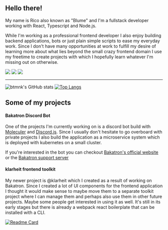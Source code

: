 ## Hello there!

My name is Rico also known as "Blume" and I'm a fullstack developer working with React, Typescript and Node.js.

While I'm working as a professional frontend developer I also enjoy building backend applications, bots or just plain simple scripts to ease my everyday work. Since I don't have many opportunities at work to fulfill my desire of learning more about what lies beyond the small crazy frontend domain I use my freetime to create projects with which I hopefully learn whatever I'm missing out on otherwise.

![](https://img.shields.io/badge/Editor-VSCode-informational?style=for-the-badge&logo=visualstudiocode&logoColor=white&color=007ACC)
![](https://img.shields.io/badge/OS-Windows+WSL+Mac-informational?style=for-the-badge&logo=windows&logoColor=white&color=007ACC)
![](https://img.shields.io/badge/Code-Typescript-informational?style=for-the-badge&logo=typescript&logoColor=white&color=007ACC)

---

![btmnk's GitHub stats](https://github-readme-stats.vercel.app/api?username=btmnk&count_private=true&theme=radical&show_icons=true)
[![Top Langs](https://github-readme-stats.vercel.app/api/top-langs/?username=btmnk&hide=python&layout=compact&theme=radical&show_icons=true)](https://github.com/btmnk/github-readme-stats)

## Some of my projects

#### Bakatron Discord Bot
One of the projects I'm currently working on is a discord bot build with [Moleculer](https://moleculer.services/) and [Discord.js](https://discord.js.org/#/). Since I usually don't hesitate to go overboard with private projects I also build the application as a microservice system which is deployed with kubernetes on a small cluster.

If you're interested in the bot you can checkout [Bakatron's official website](https://bakatron.app) or the [Bakatron support server](https://discord.gg/xjkqCJUqfe)

#### klarheit frontend toolkit
My newer project is @klarheit which I created as a result of working on Bakatron. Since I created a lot of UI components for the frontend application I thought it would make sense to maybe move them to a separate toolkit project where I can manage them and perhaps also use them in other future projects. Maybe some people get interested in using it as well. It's still in its early stages but there is already a webpack react boilerplate that can be installed with a CLI.

[![Readme Card](https://github-readme-stats.vercel.app/api/pin/?username=btmnk&repo=klarheit)](https://github.com/btmnk/klarheit)

